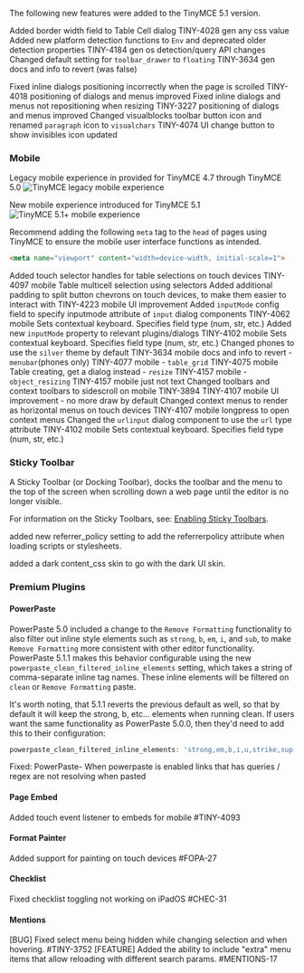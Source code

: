 
The following new features were added to the TinyMCE 5.1 version.

Added border width field to Table Cell dialog 	TINY-4028		gen	any css value
Added new platform detection functions to `Env` and deprecated older detection properties 	TINY-4184		gen	os detection/query API changes
Changed default setting for `toolbar_drawer` to `floating` 	TINY-3634		gen 	docs and info to revert (was false)

Fixed inline dialogs positioning incorrectly when the page is scrolled 	TINY-4018		positioning of dialogs and menus improved
Fixed inline dialogs and menus not repositioning when resizing 	TINY-3227		positioning of dialogs and menus improved
Changed visualblocks toolbar button icon and renamed `paragraph` icon to `visualchars` 	TINY-4074		UI change	button to show invisibles icon updated


### Mobile

Legacy mobile experience in provided for TinyMCE 4.7 through TinyMCE 5.0
![TinyMCE legacy mobile experience]({{site.baseurl}}/images/legacy_mobile_exp.png)

New mobile experience introduced for TinyMCE 5.1
![TinyMCE 5.1+ mobile experience]({{site.baseurl}}/images/5_1_mobile_exp.png)

Recommend adding the following `meta` tag to the `head` of pages using TinyMCE to ensure the mobile user interface functions as intended.

```html
<meta name="viewport" content="width=device-width, initial-scale=1">
```

Added touch selector handles for table selections on touch devices 	TINY-4097		mobile	Table multicell selection using selectors
Added additional padding to split button chevrons on touch devices, to make them easier to interact with 	TINY-4223		mobile	UI improvement
Added `inputMode` config field to specify inputmode attribute of `input` dialog components 	TINY-4062		mobile	Sets contextual keyboard. Specifies field type (num, str, etc.)
Added new `inputMode` property to relevant plugins/dialogs 	TINY-4102		mobile	Sets contextual keyboard. Specifies field type (num, str, etc.)
Changed phones to use the `silver` theme by default 	TINY-3634		mobile	docs and info to revert
    - `menubar`(phones only) 	TINY-4077		mobile
    - `table_grid` 	TINY-4075		mobile	Table creating, get a dialog instead
    - `resize` 	TINY-4157		mobile
    - `object_resizing` 	TINY-4157		mobile	just not text
Changed toolbars and context toolbars to sidescroll on mobile 	TINY-3894 	TINY-4107	mobile	UI improvement - no more draw by default
Changed context menus to render as horizontal menus on touch devices 	TINY-4107		mobile	longpress to open context menus
Changed the `urlinput` dialog component to use the `url` type attribute 	TINY-4102		mobile	Sets contextual keyboard. Specifies field type (num, str, etc.)


### Sticky Toolbar

A Sticky Toolbar (or Docking Toolbar), docks the toolbar and the menu to the top of the screen when scrolling down a web page until the editor is no longer visible.

For information on the Sticky Toolbars, see: [Enabling Sticky Toolbars]({{site.baseurl}}/configure/editor-appearance/#enablingstickytoolbars).


added new referrer_policy setting to add the referrerpolicy attribute when loading scripts or stylesheets.

added a dark content_css skin to go with the dark UI skin.

### Premium Plugins

#### PowerPaste

PowerPaste 5.0 included a change to the `Remove Formatting` functionality to also filter out inline style elements such as `strong`, `b`, `em`, `i`, and `sub`, to make `Remove Formatting` more consistent with other editor functionality. PowerPaste 5.1.1 makes this behavior configurable using the new `powerpaste_clean_filtered_inline_elements` setting, which takes a string of comma-separate inline tag names. These inline elements will be filtered on `clean` or `Remove Formatting` paste.

It's worth noting, that 5.1.1 reverts the previous default as well, so that by default it will keep the strong, b, etc... elements when running clean. If users want the same functionality as PowerPaste 5.0.0, then they'd need to add this to their configuration:
```js
powerpaste_clean_filtered_inline_elements: 'strong,em,b,i,u,strike,sup,sub,font'
```

Fixed:  PowerPaste- When powerpaste is enabled links that has queries / regex are not resolving when pasted

#### Page Embed

Added touch event listener to embeds for mobile #TINY-4093

#### Format Painter

Added support for painting on touch devices #FOPA-27

#### Checklist

Fixed checklist toggling not working on iPadOS #CHEC-31

#### Mentions

[BUG] Fixed select menu being hidden while changing selection and when hovering. #TINY-3752
[FEATURE] Added the ability to include "extra" menu items that allow reloading with different search params. #MENTIONS-17

